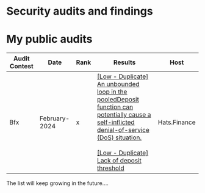 # Security audits and findings

# <a name="Top"></a>My public audits

| Audit Contest | Date            | Rank | Results                                                                                                                        | Host         | 
| ------------- | --------------- | ---- | ------------------------------------------------------------------------------------------------------------------------------ | ------------ |
| Bfx           |  February-2024  | x    | [[Low - Duplicate] An unbounded loop in the pooledDeposit function can potentially cause a self-inflicted denial-of-service (DoS) situation.](https://github.com/hats-finance/Blast-Futures-Exchange-0x97895c329b950755566ddcdad3395caaea395074/issues/71)<br/><br/> [[Low - Duplicate] Lack of deposit threshold](https://github.com/hats-finance/Blast-Futures-Exchange-0x97895c329b950755566ddcdad3395caaea395074/issues/71)        | Hats.Finance |

The list will keep growing in the future....
